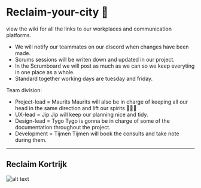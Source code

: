 # Reclaim-your-city 🤖
view the wiki for all the links to our workplaces and communication platforms.

- We will notify our teammates on our discord when changes have been made. 
- Scrums sessions will be writen down and updated in our project.
- In the Scrumboard we will post as much as we can so we keep everyting in one place as a whole.
- Standard together working days are tuesday and friday.

Team division:
- Project-lead = Maurits
Maurits will also be in charge of keeping all our head in the same direction and lift our spirits 👷🏼‍♂️
- UX-lead = Jip
Jip will keep our planning nice and tidy.
- Design-lead = Tygo
Tygo is gonna be in charge of some of the documentation throughout the project.
- Development = Tijmen
Tijmen will book the consults and take note during them.

---

## **Reclaim Kortrijk**

![alt text](https://www.reisroutes.be/userfiles/fotos/mooiste-bezienswaardigheden-in-kortrijk_24610_xl.jpg)

